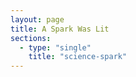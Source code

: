 ```yaml
---
layout: page
title: A Spark Was Lit
sections:
  - type: "single"
    title: "science-spark"
---
```

